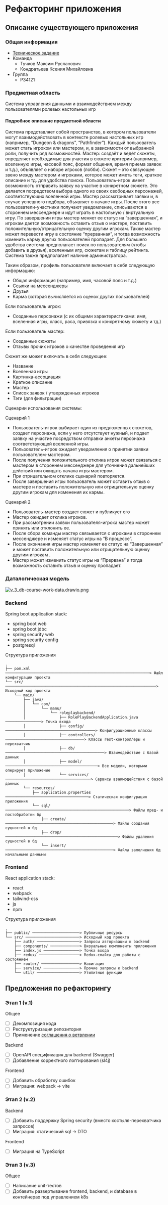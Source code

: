 # Рефакторинг приложения

## Описание существующего приложения

### Общая информация

- [Техническое задание](pdf/term-paper-requirements.pdf)
- Команда
  - Тучков Максим Русланович
  - Кондратьева Ксения Михайловна
- Группа
  - P34121

### Предметная область

Система управления данными и взаимодействием между пользователями ролевых настольных игр

#### Подробное описание предметной области

Система представляет собой пространство, в котором пользователи могут взаимодействовать в контексте ролевых настольных игр (например, “Dungeon & dragons”, “Pathfinder”).
Каждый пользователь может стать игроком или мастером, и, в зависимости от выбранной роли, получить ряд возможностей.
Мастер: создаёт и ведёт сюжеты, определяет необходимые для участия в сюжете критерии (например, вселенную игры, часовой пояс, формат общения, время приема заявок и т.д.), объявляет о наборе игроков (лобби). Сюжет – это связующее звено между мастером и игроками, которое может иметь теги, краткое описание и тд. для удобства поиска.
Пользователь-игрок имеет возможность отправить заявку на участие в конкретном сюжете. Это делается посредством выбора одного из своих свободных персонажей, соответствующих вселенной игры.
Мастер рассматривает заявки и, в случае успешного подбора, объявляет о начале игры. После этого все пользователи-участники получают уведомление, списываются в стороннем мессенджере и идут играть в настольную / виртуальную игру.
По завершении игры мастер меняет ее статус на “завершенная”, и игрокам дается возможность оставить отзыв о мастере, поставить положительную/отрицательную оценку другим игрокам. Также мастер может перевести игру в состояние “прерванная”, и тогда возможность изменить карму других пользователей пропадает.
Для большего удобства система предполагает поиск по пользователям (чтобы добавить в друзья), вселенным игр, сюжетам и таблицу рейтинга.
Система также предполагает наличие администратора.

Таким образом, профиль пользователя включает в себя следующую информацию:

- Общая информация (например, имя, часовой пояс и т.д.)
- Ссылки на мессенджеры 
- Друзья 
- Карма (которая вычисляется из оценок других пользователей)

Если пользователь игрок:

- Созданные персонажи (с их общими характеристиками: имя, вселенная игры, класс, раса, привязка к конкретному сюжету и тд.)

Если пользователь мастер:

- Созданные сюжеты 
- Отзывы прочих игроков о качестве проведения игр

Сюжет же может включать в себя следующее:

- Название
- Вселенная игры
- Картинка-ассоциация
- Краткое описание
- Мастер
- Список заявок / утвержденных игроков
- Тэги (для фильтрации)

Сценарии использования системы:

Сценарий 1

- Пользователь-игрок выбирает один из предложенных сюжетов, создает персонажа, если у него отсутствует нужный, и подает заявку на участие посредством отправки анкеты персонажа соответствующей вселенной игры.
- Пользователь-игрок ожидает уведомления о принятии заявки пользователем-мастером.
- После получения положительного отклика игрок может связаться с мастером  в стороннем мессенджере для уточнения дальнейших действий или ожидать начала игры мастером.
- При отрицательном отклике сценарий повторяется.
- После завершения игры пользователь может оставить отзыв о мастере и поставить положительную или отрицательную оценку другим игрокам для изменения их кармы.

Сценарий 2

- Пользователь-мастер создает сюжет и публикует его
- Мастер ожидает отклика игроков.
- При рассмотрении заявки пользователя-игрока мастер может принять или отклонить ее.
- После сбора команды мастер связывается с игроками в стороннем мессенджере и изменяет статус игры на “В процессе”.
- После окончания игры мастер изменяет ее статус на “Завершенная” и может поставить положительную или отрицательную оценку другим игрокам .
- Мастер может изменить статус игры на “Прервана” и тогда возможность оставить отзыв и оценку пропадает.

### Даталогическая модель

![v_3_db-course-work-data.drawio.png](..%2Fimg%2Fv_3_db-course-work-data.drawio.png)

### Backend

Spring boot application stack:

- spring boot web
- spring boot jdbc
- spring security web
- spring security config
- postgresql

Структура приложения

```text
.
├── pom.xml ────────────────────────────────────────────────────────────────> Файл конфигурации проекта
└── src/ ───────────────────────────────────────────────────────────────────> Исходный код проекта
    └── main/
        ├── java/
        │   └── com/
        │       └── manu/
        │           └── roleplaybackend/
        │               ├── RolePlayBackendApplication.java ────────────────> Точка входа
        │               ├── config/ ────────────────────────────────────────> Конфигурационные классы
        │               ├── controllers/ ───────────────────────────────────> Классы rest-контроллеры и перехватчик
        │               ├── db/ ────────────────────────────────────────────> Взаимодействие с базой данных
        │               ├── model/ ─────────────────────────────────────────> Все модели, которыми оперирует приложение
        │               └── services/ ──────────────────────────────────────> Сервисы взаимодействия с базой данных
        └── resources/
            ├── application.properties ─────────────────────────────────────> Статическая конфигурация приложения
            └── sql/ ───────────────────────────────────────────────────────> Файлы пред- и постобработки бд
                ├── create/ ────────────────────────────────────────────────> Файлы создания сущностей в бд
                ├── drop/ ──────────────────────────────────────────────────> Файлы удаления сущностей в бд
                └── insert/ ────────────────────────────────────────────────> Файлы заполнения бд начальными данными
```

### Frontend

React application stack:

- react
- webpack
- tailwind-css
- js 
- npm

Структура приложения

```text
.
├── public/ ─────────────────────> Публичные ресурсы
└── src/ ────────────────────────> Исходный код проекта
    ├── auth/ ───────────────────> Запросы авторизации к backend
    ├── components/ ─────────────> Визуальные компоненты приложения
    ├── index.js ────────────────> Точка входа
    ├── redux/ ──────────────────> Redux-слайсы для работы с состоянием
    ├── router/ ─────────────────> Навигация
    ├── service/ ────────────────> Прочие запросы к backend
    └── util/ ───────────────────> Утилитные функции
```

## Предложения по рефакторингу

### Этап 1 (v.1)

Общее

- [ ] Декомпозиция кода
- [ ] Реструктуризация репозитория
- [ ] Применение [соглашения о ветвлении](etc/branching.png)

Backend

- [ ] OpenAPI спецификация для backend (Swagger)
- [ ] Добавление корректного логгирования (sl4j)

Frontend

- [ ] Добавить обработку ошибок
- [ ] Миграция: webpack -> vite

### Этап 2 (v.2)

Backend

- [ ] Добавить поддержку Spring security (вместо костыля-перехватчика запросов)
- [ ] Миграция: статический sql -> DTO

Frontend

- [ ] Миграция на TypeScript

### Этап 3 (v.3)

Общее

- [ ] Написание unit-тестов
- [ ] Добавить развертывание frontend, backend, и database в контейнерах под управлением k8s
